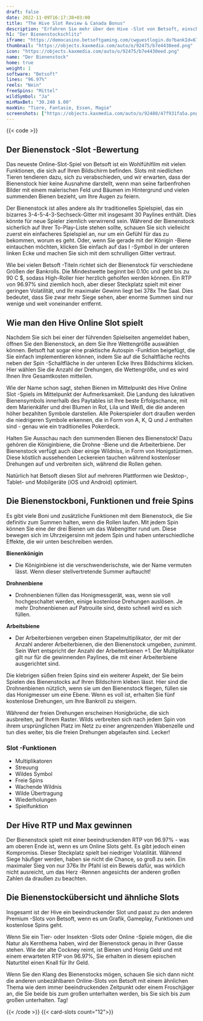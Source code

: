 ```yaml
---
draft: false
date: 2022-11-09T16:17:38+03:00
title: "The Hive Slot Review & Canada Bonus"
description: "Erfahren Sie mehr über den Hive -Slot von Betsoft, einschließlich der Auszahlungen, der Volatilität, der RTP und den kostenlosen Spins und Casino -Bonus von den besten kanadischen Online -Casinos!"
h1: "Der Bienenstockschlitz"
iframe: "https://democasino.betsoftgaming.com/cwguestlogin.do?bankId=675&CDN=AUTO&gameId=827"
thumbnail: "https://objects.kaxmedia.com/auto/o/92475/b7e4430eed.png"
icon: "https://objects.kaxmedia.com/auto/o/92475/b7e4430eed.png"
name: "Der Bienenstock"
home: true
weight: 1
software: "Betsoft"
lines: "96.97%"
reels: "Nein"
freeSpins: "Mittel"
wildSymbol: "Ja"
minMaxBet: "30.240 $.00"
maxWin: "Tiere, Fantasie, Essen, Magie"
screenshots: ["https://objects.kaxmedia.com/auto/o/92480/47f931fa5a.png"]
---
```


{{< code >}}<h2>Der Bienenstock -Slot -Bewertung</h2><p>Das neueste Online-Slot-Spiel von Betsoft ist ein Wohlfühlfilm mit vielen Funktionen, die sich auf Ihren Bildschirm befinden. Slots mit niedlichen Tieren tendieren dazu, sich zu verabschieden, und wir erwarten, dass der Bienenstock hier keine Ausnahme darstellt, wenn man seine farbenfrohen Bilder mit einem malerischen Feld und Bäumen im Hintergrund und vielen summenden Bienen bezieht, um Ihre Augen zu feiern.</p><p>Der Bienenstock ist alles andere als Ihr traditionelles Spielspiel, das ein bizarres 3-4-5-4-3-Sechseck-Gitter mit insgesamt 30 Paylines enthält. Dies könnte für neue Spieler ziemlich verwirrend sein. Während der Bienenstock sicherlich auf Ihrer To-Play-Liste stehen sollte, schauen Sie sich vielleicht zuerst ein einfacheres Spielspiel an, nur um ein Gefühl für das zu bekommen, worum es geht. Oder, wenn Sie gerade mit der Königin -Biene eintauchen möchten, klicken Sie einfach auf das I -Symbol in der unteren linken Ecke und machen Sie sich mit dem schrulligen Gitter vertraut.</p><p>Wie bei vielen Betsoft -Titeln richtet sich der Bienenstock für verschiedene Größen der Bankrolls. Die Mindestwette beginnt bei 0.10c und geht bis zu 90 C $, sodass High-Roller hier herzlich geholfen werden können. Ein RTP von 96.97% sind ziemlich hoch, aber dieser Steckplatz spielt mit einer geringen Volatilität, und Ihr maximaler Gewinn liegt bei 378x The Saal. Dies bedeutet, dass Sie zwar mehr Siege sehen, aber enorme Summen sind nur wenige und weit voneinander entfernt.</p><h2>Wie man den Hive Online Slot spielt</h2><p>Nachdem Sie sich bei einer der führenden Spielseiten angemeldet haben, öffnen Sie den Bienenstock, an dem Sie Ihre Wettengröße auswählen können. Betsoft hat sogar eine praktische Autospin -Funktion beigefügt, die Sie einfach implementieren können, indem Sie auf die Schaltfläche rechts neben der Spin -Schaltfläche in der unteren Ecke Ihres Bildschirms klicken. Hier wählen Sie die Anzahl der Drehungen, die Wettengröße, und es wird Ihnen Ihre Gesamtkosten mitteilen.</p><p>Wie der Name schon sagt, stehen Bienen im Mittelpunkt des Hive Online Slot -Spiels im Mittelpunkt der Aufmerksamkeit. Die Landung des lukrativen Bienensymbols innerhalb des Paytables ist Ihre beste Erfolgschance, mit dem Marienkäfer und drei Blumen in Rot, Lila und Weiß, die die anderen höher bezahlten Symbole darstellen. Alle Pokerspieler dort draußen werden die niedrigeren Symbole erkennen, die in Form von A, K, Q und J enthalten sind - genau wie ein traditionelles Pokerdeck.</p><p>Halten Sie Ausschau nach den summenden Bienen des Bienenstock! Dazu gehören die Königinbiene, die Drohne -Biene und die Arbeiterbiene. Der Bienenstock verfügt auch über einige Wildniss, in Form von Honigstürmen. Diese köstlich aussehenden Leckereien tauchen während kostenloser Drehungen auf und verbreiten sich, während die Rollen gehen.</p><p>Natürlich hat Betsoft diesen Slot auf mehreren Plattformen wie Desktop-, Tablet- und Mobilgeräte (iOS und Android) optimiert.</p><h2>Die Bienenstockboni, Funktionen und freie Spins</h2><p>Es gibt viele Boni und zusätzliche Funktionen mit dem Bienenstock, die Sie definitiv zum Summen halten, wenn die Rollen laufen. Mit jedem Spin können Sie eine der drei Bienen um das Wabengitter rund um. Diese bewegen sich im Uhrzeigersinn mit jedem Spin und haben unterschiedliche Effekte, die wir unten beschreiben werden.</p><p><strong>Bienenkönigin</strong></p><ul><li>Die Königinbiene ist die verschwenderischste, wie der Name vermuten lässt. Wenn dieser stellvertretende Summer auftaucht!</li></ul><p><strong>Drohnenbiene</strong></p><ul><li>Drohnenbienen füllen das Honigmessgerät, was, wenn sie voll hochgeschaltet werden, einige kostenlose Drehungen auslösen. Je mehr Drohnenbienen auf Patrouille sind, desto schnell wird es sich füllen.</li></ul><p><strong>Arbeitsbiene</strong></p><ul><li>Der Arbeiterbienen vergeben einen Stapelmultiplikator, der mit der Anzahl anderer Arbeiterbienen, die den Bienenstock umgeben, zunimmt. Sein Wert entspricht der Anzahl der Arbeiterbienen +1. Der Multiplikator gilt nur für die gewinnenden Paylines, die mit einer Arbeiterbiene ausgerichtet sind.</li></ul><p>Die klebrigen süßen freien Spins sind ein weiterer Aspekt, der Sie beim Spielen des Bienenstocks auf Ihren Bildschirm kleben lässt. Hier sind die Drohnenbienen nützlich, wenn sie um den Bienenstock fliegen, füllen sie das Honigmesser um eine Ebene. Wenn es voll ist, erhalten Sie fünf kostenlose Drehungen, um Ihre Bankroll zu steigern.</p><p>Während der freien Drehungen erscheinen Honigbrüche, die sich ausbreiten, auf Ihrem Raster. Wilds verbreiten sich nach jedem Spin von ihrem ursprünglichen Platz im Netz zu einer angrenzenden Wabenzelle und tun dies weiter, bis die freien Drehungen abgelaufen sind. Lecker!</p><h3>
Slot -Funktionen</h3><ul>
<li></span>
Multiplikatoren</li>
<li></span>
Streuung</li>
<li></span>
Wildes Symbol</li>
<li></span>
Freie Spins</li>
<li></span>
Wachende Wildnis</li>
<li></span>
Wilde Übertragung</li>
<li></span>
Wiederholungen</li>
<li></span>
Spielfunktion</li></ul><h2>Der Hive RTP und Max gewinnen</h2><p>Der Bienenstock spielt mit einer beeindruckenden RTP von 96.97% - was am oberen Ende ist, wenn es um Online Slots geht. Es gibt jedoch einen Kompromiss. Dieser Steckplatz spielt bei niedriger Volatilität. Während Siege häufiger werden, haben sie nicht die Chance, so groß zu sein. Ein maximaler Sieg von nur 376x Ihr Pfahl ist ein Beweis dafür, was wirklich nicht ausreicht, um das Herz -Rennen angesichts der anderen großen Zahlen da draußen zu beachten.</p><h2>Die Bienenstockübersicht und ähnliche Slots</h2><p>Insgesamt ist der Hive ein beeindruckender Slot und passt zu den anderen Premium -Slots von Betsoft, wenn es um Grafik, Gameplay, Funktionen und kostenlose Spins geht.</p><p>Wenn Sie ein Tier- oder Insekten -Slots oder Online -Spiele mögen, die die Natur als Kernthema haben, wird der Bienenstock genau in Ihrer Gasse stehen. Wie der alte Cockney reimt, ist Bienen und Honig Geld und mit einem erwarteten RTP von 96.97%, Sie erhalten in diesem epischen Naturtitel einen Knall für Ihr Geld.</p><p>Wenn Sie den Klang des Bienenstocks mögen, schauen Sie sich dann nicht die anderen unbezählbaren Online-Slots von Betsoft mit einem ähnlichen Thema wie dem immer beeindruckenden Zeitpunkt oder einem Froschjäger an, die Sie beide bis zum großen unterhalten werden, bis Sie sich bis zum großen unterhalten. Tag!</p>{{< /code >}}
{{< card-slots count="12">}}